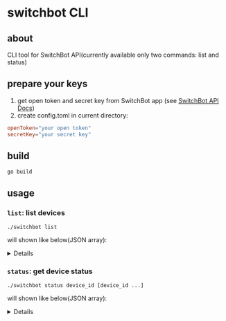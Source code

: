 # switchbot CLI

## about
CLI tool for SwitchBot API(currently available only two commands: list and status)

## prepare your keys
1. get open token and secret key from SwitchBot app (see [SwitchBot API Docs](https://github.com/OpenWonderLabs/SwitchBotAPI#getting-started))
2. create config.toml in current directory:
```toml
openToken="your open token"
secretKey="your secret key"
```
## build
```shell
go build
```

## usage
### `list`: list devices
```shell
./switchbot list
```
will shown like below(JSON array):
<details>
```json
[
  {
    "deviceId": "DEVICE_ID",
    "deviceName": "Device Name",
    "deviceType": "Humidifier",
    "enableCloudService": true,
    "hubDeviceId": "000000000000"
  },
  {
    "deviceId": "DEVICE_ID",
    "deviceName": "Device Name",
    "deviceType": "Humidifier",
    "hubDeviceId": "000000000000"
  },
  {
    "deviceId": "DEVICE_ID",
    "deviceName": "Device Name",
    "deviceType": "Plug Mini (JP)",
    "enableCloudService": true
  },
  {
    "deviceId": "DEVICE_ID",
    "deviceName": "Device Name",
    "deviceType": "Meter",
    "enableCloudService": true,
    "hubDeviceId": "HUB_DEVICE_ID"
  },
  {
    "deviceId": "DEVICE_ID",
    "deviceName": "Device Name",
    "deviceType": "Blind Tilt",
    "hubDeviceId": "000000000000",
    "master": true
  },
  {
    "deviceId": "DEVICE_ID",
    "deviceName": "Device Name",
    "deviceType": "Meter",
    "enableCloudService": true,
    "hubDeviceId": "HUB_DEVICE_ID"
  },
  {
    "deviceId": "DEVICE_ID",
    "deviceName": "Device Name",
    "deviceType": "Hub Mini",
    "hubDeviceId": "000000000000"
  },
  {
    "deviceId": "DEVICE_ID",
    "deviceName": "Device Name",
    "deviceType": "Plug",
    "enableCloudService": true,
    "hubDeviceId": "000000000000"
  }
]
```
</details>


### `status`: get device status
```shell
./switchbot status device_id [device_id ...]
```
will shown like below(JSON array):
<details>
```json
[{"deviceId":"DEVICE_ID","deviceType":"Meter","hubDeviceId":"HUB_DEVICE_ID","humidity":43,"temperature":24.3,"brightness":{},"battery":100}]
```
</details>
